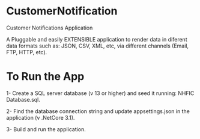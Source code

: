 # CustomerNotification

Customer Notifications Application 

A Pluggable and easily EXTENSIBLE application to render data in diferent data formats such as: JSON, CSV, XML, etc, via different channels (Email, FTP, HTTP, etc).


To Run the App
==============

1- Create a SQL server database (v 13 or higher) and seed it running: NHFIC Database.sql.

2- Find the database connection string and update appsettings.json in the application (v .NetCore 3.1).

3- Build and run the application.
